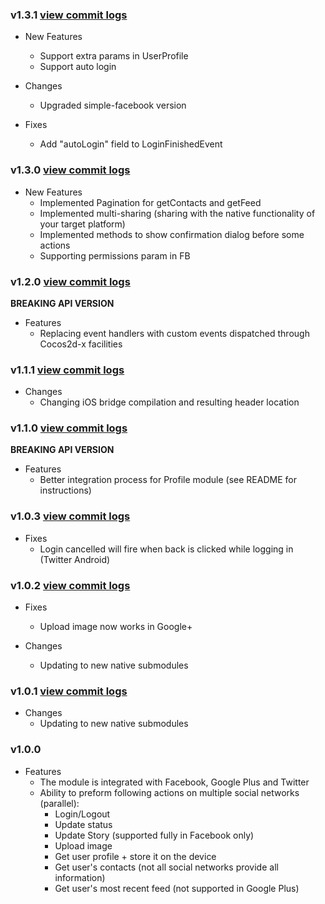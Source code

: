 ### v1.3.1 [view commit logs](https://github.com/soomla/cocos2dx-profile/compare/v1.3.0...v1.3.1)

* New Features
  * Support extra params in UserProfile
  * Support auto login

* Changes
  * Upgraded simple-facebook version

* Fixes
  * Add "autoLogin" field to LoginFinishedEvent

### v1.3.0 [view commit logs](https://github.com/soomla/cocos2dx-profile/compare/v1.2.0...v1.3.0)

* New Features
  * Implemented Pagination for getContacts and getFeed
  * Implemented multi-sharing (sharing with the native functionality of your target platform)
  * Implemented methods to show confirmation dialog before some actions
  * Supporting permissions param in FB

### v1.2.0 [view commit logs](https://github.com/soomla/cocos2dx-profile/compare/v1.1.1...v1.2.0)

**BREAKING API VERSION**

* Features
  * Replacing event handlers with custom events dispatched through Cocos2d-x facilities

### v1.1.1 [view commit logs](https://github.com/soomla/cocos2dx-profile/compare/v1.1.0...v1.1.1)

* Changes
  * Changing iOS bridge compilation and resulting header location

### v1.1.0 [view commit logs](https://github.com/soomla/cocos2dx-profile/compare/v1.0.3...v1.1.0)

**BREAKING API VERSION**

* Features
  * Better integration process for Profile module (see README for instructions)

### v1.0.3 [view commit logs](https://github.com/soomla/cocos2dx-profile/compare/v1.0.2...v1.0.3)

* Fixes
  * Login cancelled will fire when back is clicked while logging in (Twitter Android)

### v1.0.2 [view commit logs](https://github.com/soomla/cocos2dx-profile/compare/v1.0.1...v1.0.2)

* Fixes
  * Upload image now works in Google+

* Changes
  * Updating to new native submodules

### v1.0.1 [view commit logs](https://github.com/soomla/cocos2dx-profile/compare/v1.0.0...v1.0.1)

* Changes
  * Updating to new native submodules

### v1.0.0
* Features
  * The module is integrated with Facebook, Google Plus and Twitter
  * Ability to preform following actions on multiple social networks (parallel):
    * Login/Logout
    * Update status
    * Update Story (supported fully in Facebook only)
    * Upload image
    * Get user profile + store it on the device
    * Get user's contacts (not all social networks provide all information)
    * Get user's most recent feed (not supported in Google Plus)
